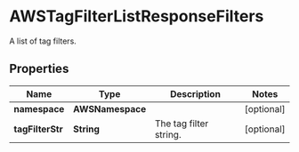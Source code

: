 

# AWSTagFilterListResponseFilters

A list of tag filters.
## Properties

Name | Type | Description | Notes
------------ | ------------- | ------------- | -------------
**namespace** | **AWSNamespace** |  |  [optional]
**tagFilterStr** | **String** | The tag filter string. |  [optional]



